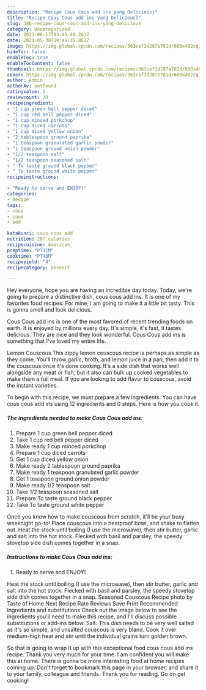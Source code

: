 ```yaml
---
description: "Recipe Cous Cous add ins yang Delicious}"
title: "Recipe Cous Cous add ins yang Delicious}"
slug: 386-recipe-cous-cous-add-ins-yang-delicious
category: Uncategorized
date: 2023-06-17T03:45:40.263Z
date: 2023-05-30T10:45:35.861Z
image: https://img-global.cpcdn.com/recipes/363cef3d287e781d/680x482cq70/cous-cous-add-ins-recipe-main-photo.jpg
hideToc: false
enableToc: true
enableTocContent: false
thumbnail: https://img-global.cpcdn.com/recipes/363cef3d287e781d/680x482cq70/cous-cous-add-ins-recipe-main-photo.jpg
cover: https://img-global.cpcdn.com/recipes/363cef3d287e781d/680x482cq70/cous-cous-add-ins-recipe-main-photo.jpg
author: Admin
authorAv: notfound
ratingvalue: 3
reviewcount: 20
recipeingredient:
- "1 cup green bell pepper diced"
- "1 cup red bell pepper diced"
- "1 cup minced porkchop"
- "1 cup diced carrots"
- "1 cup diced yellow onion"
- "2 tablespoon ground paprika"
- "1 teaspoon granulated garlic powder"
- "1 teaspoon ground onion powder"
- "1/2 teaspoon salt"
- "1/2 teaspoon seasoned salt"
- " To taste ground black pepper"
- " To taste ground white pepper"
recipeinstructions:

- "Ready to serve and ENJOY!"
categories:
- Recipe
tags:
- cous
- cous
- add

katakunci: cous cous add 
nutrition: 287 calories
recipecuisine: American
preptime: "PT31M"
cooktime: "PT48M"
recipeyield: "4"
recipecategory: Dessert

---
```



Hey everyone, hope you are having an incredible day today. Today, we're going to prepare a distinctive dish, cous cous add ins. It is one of my favorites food recipes. For mine, I am going to make it a little bit tasty. This is gonna smell and look delicious.

Cous Cous add ins is one of the most favored of recent trending foods on earth. It is enjoyed by millions every day. It's simple, it's fast, it tastes delicious. They are nice and they look wonderful. Cous Cous add ins is something that I've loved my entire life.

Lemon Couscous This zippy lemon couscous recipe is perhaps as simple as they come. You&#39;ll throw garlic, broth, and lemon juice in a pan, then add it to the couscous once it&#39;s done cooking. It&#39;s a side dish that works well alongside any meat or fish, but it also can bulk up cooked vegetables to make them a full meal. If you are looking to add flavor to couscous, avoid the instant varieties.


To begin with this recipe, we must prepare a few ingredients. You can have cous cous add ins using 12 ingredients and 0 steps. Here is how you cook it.

<!--inarticleads1-->

##### The ingredients needed to make Cous Cous add ins:

1. Prepare 1 cup green bell pepper diced
1. Take 1 cup red bell pepper diced
1. Make ready 1 cup minced porkchop
1. Prepare 1 cup diced carrots
1. Get 1 cup diced yellow onion
1. Make ready 2 tablespoon ground paprika
1. Make ready 1 teaspoon granulated garlic powder
1. Get 1 teaspoon ground onion powder
1. Make ready 1/2 teaspoon salt
1. Take 1/2 teaspoon seasoned salt
1. Prepare  To taste ground black pepper
1. Take  To taste ground white pepper


Once you know how to make couscous from scratch, it&#39;ll be your busy weeknight go-to! Place couscous into a heatproof bowl, and shake to flatten out. Heat the stock until boiling (I use the microwave), then stir butter, garlic and salt into the hot stock. Flecked with basil and parsley, the speedy stovetop side dish comes together in a snap. 

<!--inarticleads2-->

##### Instructions to make Cous Cous add ins:


1. Ready to serve and ENJOY!

Heat the stock until boiling (I use the microwave), then stir butter, garlic and salt into the hot stock. Flecked with basil and parsley, the speedy stovetop side dish comes together in a snap. Seasoned Couscous Recipe photo by Taste of Home Next Recipe Rate Reviews Save Print Recommended Ingredients and substitutions Check out the image below to see the ingredients you&#39;ll need to make this recipe, and I&#39;ll discuss possible substitutions or add-ins below. Salt: This dish needs to be very well salted as it&#39;s so simple, and unsalted couscous is very bland. Cook it over medium-high heat and stir until the individual grains turn golden brown. 

So that is going to wrap it up with this exceptional food cous cous add ins recipe. Thank you very much for your time. I am confident you will make this at home. There is gonna be more interesting food at home recipes coming up. Don't forget to bookmark this page in your browser, and share it to your family, colleague and friends. Thank you for reading. Go on get cooking!
